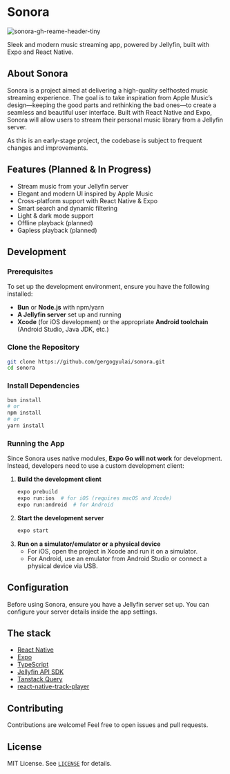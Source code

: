 # Sonora
![sonora-gh-reame-header-tiny](https://github.com/user-attachments/assets/202d6c40-9fe0-49f2-a643-b25340b87603)

Sleek and modern music streaming app, powered by Jellyfin, built with Expo and React Native.

## About Sonora
Sonora is a project aimed at delivering a high-quality selfhosted music streaming experience. The goal is to take inspiration from Apple Music’s design—keeping the good parts and rethinking the bad ones—to create a seamless and beautiful user interface. Built with React Native and Expo, Sonora will allow users to stream their personal music library from a Jellyfin server.

As this is an early-stage project, the codebase is subject to frequent changes and improvements.

## Features (Planned & In Progress)
- Stream music from your Jellyfin server
- Elegant and modern UI inspired by Apple Music
- Cross-platform support with React Native & Expo
- Smart search and dynamic filtering
- Light & dark mode support
- Offline playback (planned)
- Gapless playback (planned)

## Development

### Prerequisites
To set up the development environment, ensure you have the following installed:
- **Bun** or **Node.js** with npm/yarn
- **A Jellyfin server** set up and running
- **Xcode** (for iOS development) or the appropriate **Android toolchain** (Android Studio, Java JDK, etc.)

### Clone the Repository
```sh
git clone https://github.com/gergogyulai/sonora.git
cd sonora
```

### Install Dependencies
```sh
bun install
# or
npm install
# or
yarn install
```

### Running the App
Since Sonora uses native modules, **Expo Go will not work** for development. Instead, developers need to use a custom development client:

1. **Build the development client**
   ```sh
   expo prebuild
   expo run:ios  # for iOS (requires macOS and Xcode)
   expo run:android  # for Android
   ```
2. **Start the development server**
   ```sh
   expo start
   ```
3. **Run on a simulator/emulator or a physical device**
   - For iOS, open the project in Xcode and run it on a simulator.
   - For Android, use an emulator from Android Studio or connect a physical device via USB.

## Configuration
Before using Sonora, ensure you have a Jellyfin server set up. You can configure your server details inside the app settings.

## The stack
- [React Native](https://reactnative.dev/)
- [Expo](https://expo.dev/)
- [TypeScript](https://www.typescriptlang.org/)
- [Jellyfin API SDK](https://github.com/jellyfin/jellyfin-sdk-typescript)
- [Tanstack Query](https://tanstack.com/query/latest)
- [react-native-track-player](https://github.com/doublesymmetry/react-native-track-player)

## Contributing
Contributions are welcome! Feel free to open issues and pull requests.

## License
MIT License. See [`LICENSE`](LICENSE) for details.
